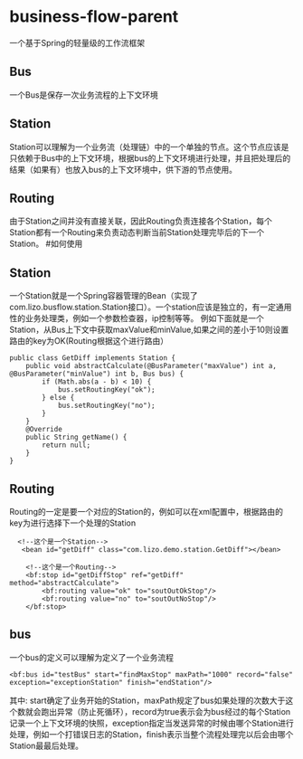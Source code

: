 # business-flow-parent
一个基于Spring的轻量级的工作流框架
## Bus
一个Bus是保存一次业务流程的上下文环境
## Station
Station可以理解为一个业务流（处理链）中的一个单独的节点。这个节点应该是只依赖于Bus中的上下文环境，根据bus的上下文环境进行处理，并且把处理后的结果（如果有）也放入bus的上下文环境中，供下游的节点使用。
## Routing
由于Station之间并没有直接关联，因此Routing负责连接各个Station，每个Station都有一个Routing来负责动态判断当前Station处理完毕后的下一个Station。
#如何使用

## Station
一个Station就是一个Spring容器管理的Bean（实现了com.lizo.busflow.station.Station接口）。一个station应该是独立的，有一定通用性的业务处理类，例如一个参数检查器，ip控制等等。
例如下面就是一个Station，从Bus上下文中获取maxValue和minValue,如果之间的差小于10则设置路由的key为OK(Routing根据这个进行路由）
```
public class GetDiff implements Station {
    public void abstractCalculate(@BusParameter("maxValue") int a, @BusParameter("minValue") int b, Bus bus) {
        if (Math.abs(a - b) < 10) {
            bus.setRoutingKey("ok");
        } else {
            bus.setRoutingKey("no");
        }
    }
    @Override
    public String getName() {
        return null;
    }
}
```
## Routing
Routing的一定是要一个对应的Station的，例如可以在xml配置中，根据路由的key为进行选择下一个处理的Station
```
  <!--这个是一个Station-->
   <bean id="getDiff" class="com.lizo.demo.station.GetDiff"></bean>

    <!--这个是一个Routing-->
    <bf:stop id="getDiffStop" ref="getDiff" method="abstractCalculate">
        <bf:routing value="ok" to="soutOutOkStop"/>
        <bf:routing value="no" to="soutOutNoStop"/>
    </bf:stop>
```
## bus
一个bus的定义可以理解为定义了一个业务流程
```
<bf:bus id="testBus" start="findMaxStop" maxPath="1000" record="false"  exception="exceptionStation" finish="endStation"/>
```
其中: start确定了业务开始的Station，maxPath规定了bus如果处理的次数大于这个数就会跑出异常（防止死循环），record为true表示会为bus经过的每个Station记录一个上下文环境的快照，exception指定当发送异常的时候由哪个Station进行处理，例如一个打错误日志的Station，finish表示当整个流程处理完以后会由哪个Station最最后处理。



